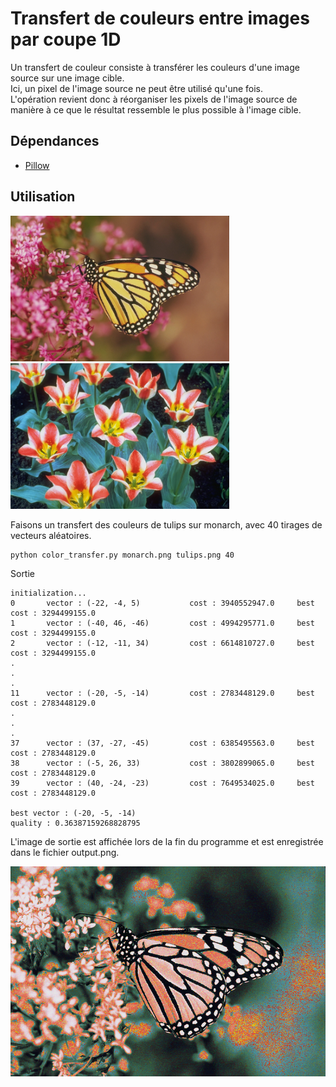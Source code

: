 # Transfert de couleurs entre images par coupe 1D

Un transfert de couleur consiste à transférer les couleurs d'une image source sur une image cible.<br/>
Ici, un pixel de l'image source ne peut être utilisé qu'une fois.<br/>
L'opération revient donc à réorganiser les pixels de l'image source
de manière à ce que le résultat ressemble le plus possible à l'image cible.

## Dépendances

- [Pillow](https://pillow.readthedocs.io/en/stable/installation.html)

## Utilisation

<img src="monarch.png" width="350"/> <img src="tulips.png" width="350"/>

Faisons un transfert des couleurs de tulips sur monarch, avec 40 tirages de vecteurs aléatoires.
```
python color_transfer.py monarch.png tulips.png 40
```
Sortie
```
initialization...
0       vector : (-22, -4, 5)           cost : 3940552947.0     best cost : 3294499155.0
1       vector : (-40, 46, -46)         cost : 4994295771.0     best cost : 3294499155.0
2       vector : (-12, -11, 34)         cost : 6614810727.0     best cost : 3294499155.0
.
.
.
11      vector : (-20, -5, -14)         cost : 2783448129.0     best cost : 2783448129.0
.
.
.
37      vector : (37, -27, -45)         cost : 6385495563.0     best cost : 2783448129.0
38      vector : (-5, 26, 33)           cost : 3802899065.0     best cost : 2783448129.0
39      vector : (40, -24, -23)         cost : 7649534025.0     best cost : 2783448129.0

best vector : (-20, -5, -14)
quality : 0.36387159268828795
```

L'image de sortie est affichée lors de la fin du programme et est enregistrée dans le fichier output.png.

<img src="output.png" width="600"/>
